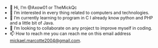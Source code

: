 - 👋 Hi, I’m @Axow01 or TheMickQc
- 👀 I’m interested in every thing related to computers and technologies.
- 🌱 I’m currently learning to program in C I already know python and PHP and a little bit of Java.
- 💞️ I’m looking to collaborate on any project to improve myself in coding.
- 📫 How to reach me you can reach me on this email address mickael.marcotte2004@gmail.com.

<!---
Axow01/Axow01 is a ✨ special ✨ repository because its `README.md` (this file) appears on your GitHub profile.
You can click the Preview link to take a look at your changes.
--->
